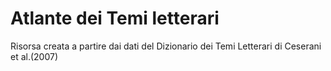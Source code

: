 # Atlante dei Temi letterari
Risorsa creata a partire dai dati del Dizionario dei Temi Letterari di Ceserani et al.(2007)
